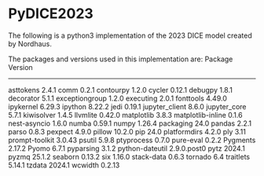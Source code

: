 # PyDICE2023

The following is a python3 implementation of the 2023 DICE model created by Nordhaus. 

The packages and versions used in this implementation are: 
Package           Version
----------------- -----------
asttokens         2.4.1
comm              0.2.1
contourpy         1.2.0
cycler            0.12.1
debugpy           1.8.1
decorator         5.1.1
exceptiongroup    1.2.0
executing         2.0.1
fonttools         4.49.0
ipykernel         6.29.3
ipython           8.22.2
jedi              0.19.1
jupyter_client    8.6.0
jupyter_core      5.7.1
kiwisolver        1.4.5
llvmlite          0.42.0
matplotlib        3.8.3
matplotlib-inline 0.1.6
nest-asyncio      1.6.0
numba             0.59.1
numpy             1.26.4
packaging         24.0
pandas            2.2.1
parso             0.8.3
pexpect           4.9.0
pillow            10.2.0
pip               24.0
platformdirs      4.2.0
ply               3.11
prompt-toolkit    3.0.43
psutil            5.9.8
ptyprocess        0.7.0
pure-eval         0.2.2
Pygments          2.17.2
Pyomo             6.7.1
pyparsing         3.1.2
python-dateutil   2.9.0.post0
pytz              2024.1
pyzmq             25.1.2
seaborn           0.13.2
six               1.16.0
stack-data        0.6.3
tornado           6.4
traitlets         5.14.1
tzdata            2024.1
wcwidth           0.2.13